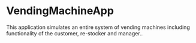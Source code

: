 VendingMachineApp
=================

This application simulates an entire system of vending machines including functionality of the customer, re-stocker and manager..
